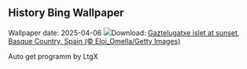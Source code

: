 ## History Bing Wallpaper
Wallpaper date: 2025-04-06
![](https://www.bing.com/th?id=OHR.GaztelugatxeSunset_EN-CA8176973652_UHD.jpg&w=1000)Download: [Gaztelugatxe islet at sunset, Basque Country, Spain (© Eloi_Omella/Getty Images)](https://www.bing.com/th?id=OHR.GaztelugatxeSunset_EN-CA8176973652_UHD.jpg)

Auto get programm by LtgX

